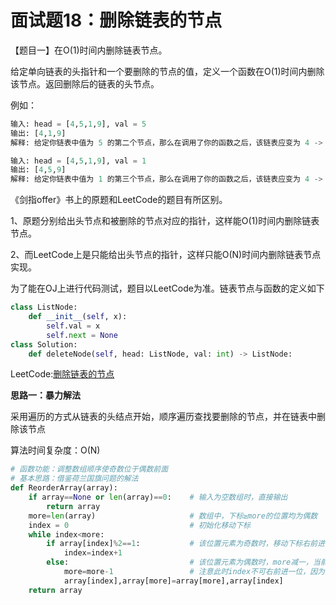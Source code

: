 # 面试题18：删除链表的节点

【题目一】在O(1)时间内删除链表节点。

给定单向链表的头指针和一个要删除的节点的值，定义一个函数在O(1)时间内删除该节点。返回删除后的链表的头节点。



例如：

```python
输入: head = [4,5,1,9], val = 5
输出: [4,1,9]
解释: 给定你链表中值为 5 的第二个节点，那么在调用了你的函数之后，该链表应变为 4 -> 1 -> 9.
```

```python
输入: head = [4,5,1,9], val = 1
输出: [4,5,9]
解释: 给定你链表中值为 1 的第三个节点，那么在调用了你的函数之后，该链表应变为 4 -> 5 -> 9.
```




《剑指offer》书上的原题和LeetCode的题目有所区别。

1、原题分别给出头节点和被删除的节点对应的指针，这样能O(1)时间内删除链表节点。

2、而LeetCode上是只能给出头节点的指针，这样只能O(N)时间内删除链表节点实现。



为了能在OJ上进行代码测试，题目以LeetCode为准。链表节点与函数的定义如下

```python
class ListNode:
    def __init__(self, x):
        self.val = x
        self.next = None
class Solution:
    def deleteNode(self, head: ListNode, val: int) -> ListNode:
```



LeetCode:[删除链表的节点](https://leetcode-cn.com/problems/shan-chu-lian-biao-de-jie-dian-lcof/)



**思路一：暴力解法**

采用遍历的方式从链表的头结点开始，顺序遍历查找要删除的节点，并在链表中删除该节点

算法时间复杂度：O(N)

```Python
# 函数功能：调整数组顺序使奇数位于偶数前面
# 基本思路：借鉴荷兰国旗问题的解法
def ReorderArray(array):
    if array==None or len(array)==0:    # 输入为空数组时，直接输出
        return array
    more=len(array)                     # 数组中，下标≥more的位置均为偶数
    index = 0                           # 初始化移动下标
    while index<more:
        if array[index]%2==1:           # 该位置元素为奇数时，移动下标右前进一位
            index=index+1
        else:                           # 该位置元素为偶数时，more减一，当前位置与more位置交换元素
            more=more-1                 # 注意此时index不可右前进一位，因为并不知道新交换过来的数值的奇偶性
            array[index],array[more]=array[more],array[index]
    return array
```



